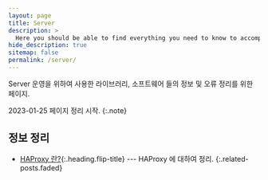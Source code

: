 ```yaml
---
layout: page
title: Server
description: >
  Here you should be able to find everything you need to know to accomplish the most common tasks when blogging with Hydejack.
hide_description: true
sitemap: false
permalink: /server/
---
```


Server 운영을 위하여 사용한 라이브러리, 소프트웨어 들의 정보 및 오류 정리를 위한 페이지.

2023-01-25 페이지 정리 시작.
{:.note}


## 정보 정리

* [HAProxy 란?]{:.heading.flip-title} --- HAProxy 에 대하여 정리.
{:.related-posts.faded}

[comment]: <> (## 오류 정리)

[comment]: <> (* [Functions are not valid error]{:.heading.flip-title} --- Functions are not valid error 해결.)

[comment]: <> (* [Route is only ever to be used as a child of Routes element]{:.heading.flip-title} --- Functions are not valid error 해결.)

[comment]: <> (* [React-Router-Dom 업데이트]{:.heading.flip-title} --- React-Router-Dom 업데이트 이후 오류 해결.)



[HAProxy 란?]: summary/2023-01-25-HAProxy/
